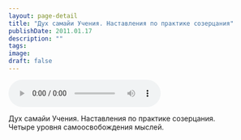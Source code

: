```yaml
---
layout: page-detail
title: "Дух самайи Учения. Наставления по практике созерцания"
publishDate: 2011.01.17
description: ""
tags:
image:
draft: false
---
```


<audio title="2011.01.17 - Дух самайи Учения. Наставления по практике созерцания.mp3" src="https://filer-api.advayta.org/v1.0/public/files/75668" controls=""></audio>

 Дух самайи Учения. Наставления по практике созерцания.  
 Четыре уровня самоосвобождения мыслей.  

  
